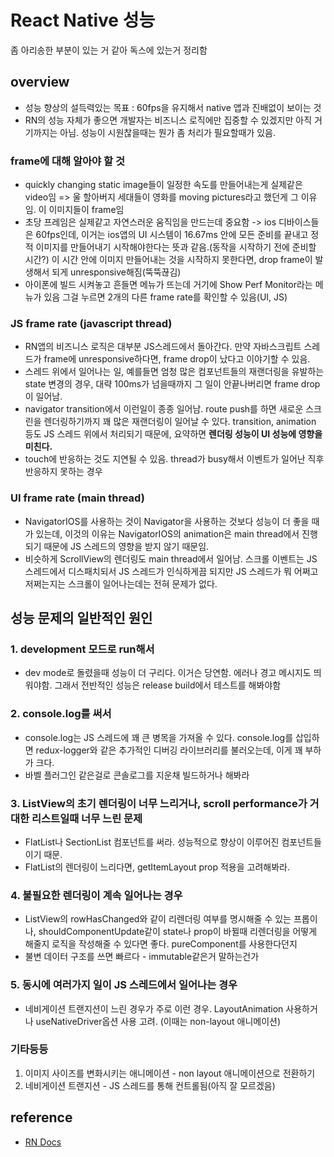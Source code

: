 # React Native 성능

좀 아리송한 부분이 있는 거 같아 독스에 있는거 정리함

## overview

- 성능 향상의 설득력있는 목표 : 60fps을 유지해서 native 앱과 진배없이 보이는 것
- RN의 성능 자체가 좋으면 개발자는 비즈니스 로직에만 집중할 수 있겠지만 아직 거기까지는 아님. 성능이 시원찮을때는 뭔가 좀 처리가 필요할때가 있음.

### frame에 대해 알아야 할 것

- quickly changing static image들이 일정한 속도를 만들어내는게 실제같은 video임 => 울 할아버지 세대들이 영화를 moving pictures라고 했던게 그 이유임. 이 이미지들이 frame임
- 초당 프레임은 실제같고 자연스러운 움직임을 만드는데 중요함 -> ios 디바이스들은 60fps인데, 이거는 ios앱의 UI 시스템이 16.67ms 안에 모든 준비를 끝내고 정적 이미지를 만들어내기 시작해야한다는 뜻과 같음.(동작을 시작하기 전에 준비할 시간?) 이 시간 안에 이미지 만들어내는 것을 시작하지 못한다면, drop frame이 발생해서 되게 unresponsive해짐(뚝뚝끊김)
- 아이폰에 빌드 시켜놓고 흔들면 메뉴가 뜨는데 거기에 Show Perf Monitor라는 메뉴가 있음 그걸 누르면 2개의 다른 frame rate를 확인할 수 있음(UI, JS)

### JS frame rate (javascript thread)

- RN앱의 비즈니스 로직은 대부분 JS스레드에서 돌아간다. 만약 자바스크립트 스레드가 frame에 unresponsive하다면, frame drop이 났다고 이야기할 수 있음.
- 스레드 위에서 일어나는 일, 예를들면 엄청 많은 컴포넌트들의 재랜더링을 유발하는 state 변경의 경우, 대략 100ms가 넘을때까지 그 일이 안끝나버리면 frame drop이 일어남.
- navigator transition에서 이런일이 종종 일어남. route push를 하면 새로운 스크린을 렌더링하기까지 꽤 많은 재랜더링이 일어날 수 있다. transition, animation 등도 JS 스레드 위에서 처리되기 때문에, 요약하면 **렌더링 성능이 UI 성능에 영향을 미친다.**
- touch에 반응하는 것도 지연될 수 있음. thread가 busy해서 이벤트가 일어난 직후 반응하지 못하는 경우

### UI frame rate (main thread)

- NavigatorIOS를 사용하는 것이 Navigator을 사용하는 것보다 성능이 더 좋을 때가 있는데, 이것의 이유는 NavigatorIOS의 animation은 main thread에서 진행되기 때문에 JS 스레드의 영향을 받지 않기 때문임.
- 비슷하게 ScrollView의 렌더링도 main thread에서 일어남. 스크롤 이벤트는 JS 스레드에서 디스패치되서 JS 스레드가 인식하게끔 되지만 JS 스레드가 뭐 어쩌고 저쩌는지는 스크롤이 일어나는데는 전혀 문제가 없다.

## 성능 문제의 일반적인 원인

### 1. development 모드로 run해서

- dev mode로 돌렸을때 성능이 더 구리다. 이거슨 당연함. 에러나 경고 메시지도 띄워야함. 그래서 전반적인 성능은 release build에서 테스트를 해봐야함

### 2. console.log를 써서

- console.log는 JS 스레드에 꽤 큰 병목을 가져올 수 있다. console.log를 삽입하면 redux-logger와 같은 추가적인 디버깅 라이브러리를 불러오는데, 이게 꽤 부하가 크다.
- 바벨 플러그인 같은걸로 콘솔로그를 지운채 빌드하거나 해봐라

### 3. ListView의 초기 렌더링이 너무 느리거나, scroll performance가 거대한 리스트일때 너무 느린 문제

- FlatList나 SectionList 컴포넌트를 써라. 성능적으로 향상이 이루어진 컴포넌트들이기 때문.
- FlatList의 렌더링이 느리다면, getItemLayout prop 적용을 고려해봐라.

### 4. 불필요한 렌더링이 계속 일어나는 경우

- ListView의 rowHasChanged와 같이 리렌더링 여부를 명시해줄 수 있는 프롭이나, shouldComponentUpdate같이 state나 prop이 바뀔때 리렌더링을 어떻게 해줄지 로직을 작성해줄 수 있다면 좋다. pureComponent를 사용한다던지
- 불변 데이터 구조를 쓰면 빠르다 - immutable같은거 말하는건가

### 5. 동시에 여러가지 일이 JS 스레드에서 일어나는 경우

- 네비게이션 트랜지션이 느린 경우가 주로 이런 경우. LayoutAnimation 사용하거나 useNativeDriver옵션 사용 고려. (이때는 non-layout 애니메이션)

### 기타등등

1. 이미지 사이즈를 변화시키는 애니메이션 - non layout 애니메이션으로 전환하기
2. 네비게이션 트랜지션 - JS 스레드를 통해 컨트롤됨(아직 잘 모르겠음)

## reference

- [RN Docs](https://reactnative.dev/docs/performance)
